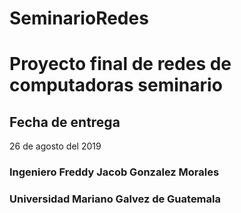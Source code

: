 # SeminarioRedes


<h1>Proyecto final de redes de computadoras seminario</h1> 
<h2> Fecha de entrega </h2>
26 de agosto del 2019

<h3>Ingeniero Freddy Jacob Gonzalez Morales</h3>

<h3>Universidad Mariano Galvez de Guatemala </h3>
